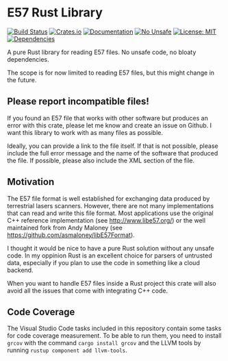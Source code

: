 # E57 Rust Library
[![Build Status](https://github.com/cry-inc/e57/workflows/CI/badge.svg)](https://github.com/cry-inc/e57/actions)
[![Crates.io](https://img.shields.io/crates/v/e57.svg)](https://crates.io/crates/e57)
[![Documentation](https://docs.rs/e57/badge.svg)](https://docs.rs/e57)
[![No Unsafe](https://img.shields.io/badge/unsafe-forbidden-brightgreen.svg)](https://doc.rust-lang.org/nomicon/meet-safe-and-unsafe.html)
[![License: MIT](https://img.shields.io/badge/License-MIT-blue.svg)](https://opensource.org/licenses/MIT)
[![Dependencies](https://deps.rs/repo/github/cry-inc/e57/status.svg)](https://deps.rs/repo/github/cry-inc/e57)

A pure Rust library for reading E57 files. No unsafe code, no bloaty dependencies.

The scope is for now limited to reading E57 files, but this might change in the future.

## Please report incompatible files!
If you found an E57 file that works with other software but produces an error with this crate,
please let me know and create an issue on Github.
I want this library to work with as many files as possible.

Ideally, you can provide a link to the file itself. If that is not possible,
please include the full error message and the name of the software that produced the file.
If possible, please also include the XML section of the file.

## Motivation
The E57 file format is well established for exchanging data produced by terrestrial lasers scanners.
However, there are not many implementations that can read and write this file format.
Most applications use the original C++ reference implementation (see http://www.libe57.org/)
or the well maintained fork from Andy Maloney (see https://github.com/asmaloney/libE57Format).

I thought it would be nice to have a pure Rust solution without any unsafe code.
In my oppinion Rust is an excellent choice for parsers of untrusted data,
especially if you plan to use the code in something like a cloud backend.

When you want to handle E57 files inside a Rust project this crate will also avoid
all the issues that come with integrating C++ code.

## Code Coverage
The Visual Studio Code tasks included in this repository contain some tasks for code coverage measurement.
To be able to run them, you need to install `grcov` with the command `cargo install grcov` and the
LLVM tools by running `rustup component add llvm-tools`.
